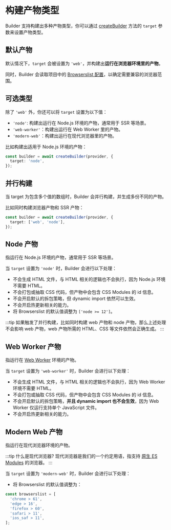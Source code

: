 # 构建产物类型

Builder 支持构建出多种产物类型，你可以通过 [createBuilder](/zh/api/builder-core.html#createbuilder) 方法的 `target` 参数来设置产物类型。

## 默认产物

默认情况下，`target` 会被设置为 `'web'`，并构建出**运行在浏览器环境里的产物**。

同时，Builder 会读取项目中的 [Browserslist 配置](https://github.com/browserslist/browserslist)，以确定需要兼容的浏览器范围。

## 可选类型

除了 `'web'` 外，你还可以将 `target` 设置为以下值：

- `'node'`: 构建出运行在 Node.js 环境的产物，通常用于 SSR 等场景。
- `'web-worker'`：构建出运行在 Web Worker 里的产物。
- `'modern-web'`：构建出运行在现代浏览器里的产物。

比如构建出适用于 Node.js 环境的产物：

```ts
const builder = await createBuilder(provider, {
  target: 'node',
});
```

## 并行构建

当 target 为包含多个值的数组时，Builder 会并行构建，并生成多份不同的产物。

比如同时构建浏览器产物和 SSR 产物：

```ts
const builder = await createBuilder(provider, {
  target: ['web', 'node'],
});
```

## Node 产物

指运行在 Node.js 环境的产物，通常用于 SSR 等场景。

当 `target` 设置为 `'node'` 时，Builder 会进行以下处理：

- 不会生成 HTML 文件，与 HTML 相关的逻辑也不会执行，因为 Node.js 环境不需要 HTML。
- 不会打包或抽取 CSS 代码，但产物中会包含 CSS Modules 的 id 信息。
- 不会开启默认的拆包策略，但 dynamic import 依然可以生效。
- 不会开启热更新相关的能力。
- 将 Browserslist 的默认值调整为 `['node >= 12']`。

:::tip
如果触发了并行构建，比如同时构建 web 产物和 node 产物，那么上述处理不会影响 web 产物，web 产物所需的 HTML、CSS 等文件依然会正确生成。
:::

## Web Worker 产物

指运行在 [Web Worker](https://developer.mozilla.org/en-US/docs/Web/API/Web_Workers_API) 环境的产物。

当 `target` 设置为 `'web-worker'` 时，Builder 会进行以下处理：

- 不会生成 HTML 文件，与 HTML 相关的逻辑也不会执行，因为 Web Worker 环境不需要 HTML。
- 不会打包或抽取 CSS 代码，但产物中会包含 CSS Modules 的 id 信息。
- 不会开启默认的拆包策略，**并且 dynamic import 也不会生效**，因为 Web Worker 仅运行支持单个 JavaScript 文件。
- 不会开启热更新相关的能力。

## Modern Web 产物

指运行在现代浏览器环境的产物。

:::tip 什么是现代浏览器?
现代浏览器是我们的一个约定用语，指支持 [原生 ES Modules](https://developer.mozilla.org/en-US/docs/Web/JavaScript/Guide/Modules) 的浏览器。
:::

当 `target` 设置为 `'modern-web'` 时，Builder 会进行以下处理：

- 将 Browserslist 的默认值调整为：

```js
const browserslist = [
  'chrome > 61',
  'edge > 16',
  'firefox > 60',
  'safari > 11',
  'ios_saf > 11',
];
```
